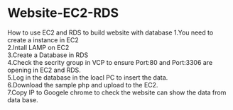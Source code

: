 # Website-EC2-RDS
How to use EC2 and RDS to build website with database
	1.You need to create a instance in EC2  
	2.Intall LAMP on EC2  
	3.Create a Database in RDS  
	4.Check the secrity group in VCP to ensure Port:80 and Port:3306 are opening in EC2 and RDS.  
	5.Log in the database in the loacl PC to insert the data.  
	6.Download the sample php and upload to the EC2.  
	7.Copy IP to Googele chrome to check the website can show the data from data base.  
